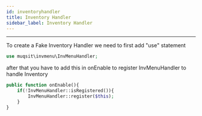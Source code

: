 ```yaml
---
id: inventoryhandler
title: Inventory Handler
sidebar_label: Inventory Handler
---
```

___
To create a Fake Inventory Handler we need to first add "use" statement
```PHP
use muqsit\invmenu\InvMenuHandler; 
```

after that you have to add this in onEnable to register InvMenuHandler to handle Inventory
```PHP
public function onEnable(){
    if(!InvMenuHandler::isRegistered()){
        InvMenuHandler::register($this);
    }
}
```
